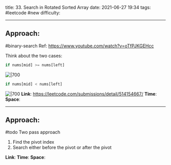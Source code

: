 title: 33. Search in Rotated Sorted Array
date: 2021-06-27 19:34
tags: #leetcode #new
difficulty:

---
## Approach:
#binary-search 
Ref: https://www.youtube.com/watch?v=oTfPJKGEHcc

Think about the two cases:
```python
if nums[mid] >= nums[left]
```
![|700](https://leetcode.com/problems/search-in-rotated-sorted-array/Figures/33/33_small_mid.png)

```python
if nums[mid] < nums[left]
```
![|700](https://leetcode.com/problems/search-in-rotated-sorted-array/Figures/33/33_big_mid.png)
**Link**: https://leetcode.com/submissions/detail/514154667/
**Time**:
**Space**:

---
## Approach:
#todo 
Two pass approach
1. Find the pivot index
2. Search either before the pivot or after the pivot

**Link**: 
**Time**:
**Space**: 